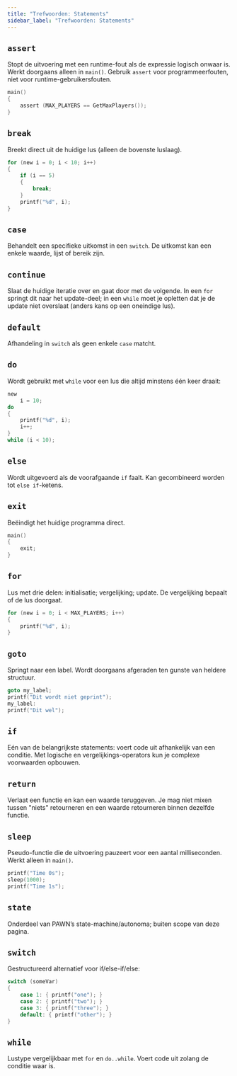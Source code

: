 ```yaml
---
title: "Trefwoorden: Statements"
sidebar_label: "Trefwoorden: Statements"
---
```


## `assert`

Stopt de uitvoering met een runtime-fout als de expressie logisch onwaar is. Werkt doorgaans alleen in `main()`. Gebruik `assert` voor programmeerfouten, niet voor runtime-gebruikersfouten.

```c
main()
{
    assert (MAX_PLAYERS == GetMaxPlayers());
}
```

## `break`

Breekt direct uit de huidige lus (alleen de bovenste luslaag).

```c
for (new i = 0; i < 10; i++)
{
    if (i == 5)
    {
        break;
    }
    printf("%d", i);
}
```

## `case`

Behandelt een specifieke uitkomst in een `switch`. De uitkomst kan een enkele waarde, lijst of bereik zijn.

## `continue`

Slaat de huidige iteratie over en gaat door met de volgende. In een `for` springt dit naar het update-deel; in een `while` moet je opletten dat je de update niet overslaat (anders kans op een oneindige lus).

## `default`

Afhandeling in `switch` als geen enkele `case` matcht.

## `do`

Wordt gebruikt met `while` voor een lus die altijd minstens één keer draait:

```c
new
    i = 10;
do
{
    printf("%d", i);
    i++;
}
while (i < 10);
```

## `else`

Wordt uitgevoerd als de voorafgaande `if` faalt. Kan gecombineerd worden tot `else if`-ketens.

## `exit`

Beëindigt het huidige programma direct.

```c
main()
{
    exit;
}
```

## `for`

Lus met drie delen: initialisatie; vergelijking; update. De vergelijking bepaalt of de lus doorgaat.

```c
for (new i = 0; i < MAX_PLAYERS; i++)
{
    printf("%d", i);
}
```

## `goto`

Springt naar een label. Wordt doorgaans afgeraden ten gunste van heldere structuur.

```c
goto my_label;
printf("Dit wordt niet geprint");
my_label:
printf("Dit wel");
```

## `if`

Eén van de belangrijkste statements: voert code uit afhankelijk van een conditie. Met logische en vergelijkings-operators kun je complexe voorwaarden opbouwen.

## `return`

Verlaat een functie en kan een waarde teruggeven. Je mag niet mixen tussen "niets" retourneren en een waarde retourneren binnen dezelfde functie.

## `sleep`

Pseudo-functie die de uitvoering pauzeert voor een aantal milliseconden. Werkt alleen in `main()`.

```c
printf("Time 0s");
sleep(1000);
printf("Time 1s");
```

## `state`

Onderdeel van PAWN’s state-machine/autonoma; buiten scope van deze pagina.

## `switch`

Gestructureerd alternatief voor if/else-if/else:

```c
switch (someVar)
{
    case 1: { printf("one"); }
    case 2: { printf("two"); }
    case 3: { printf("three"); }
    default: { printf("other"); }
}
```

## `while`

Lustype vergelijkbaar met `for` en `do..while`. Voert code uit zolang de conditie waar is.


